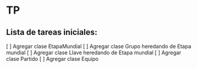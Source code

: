 # TP

## Lista de tareas iniciales: 

[ ] Agregar clase EtapaMundial
[ ] Agregar clase Grupo heredando de Etapa mundial 
[ ] Agregar clase Llave heredando de Etapa mundial 
[ ] Agregar clase Partido
[ ] Agregar clase Equipo